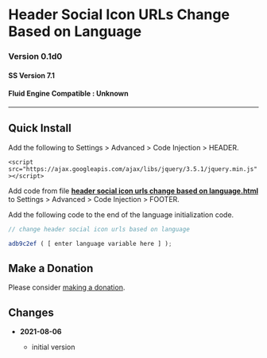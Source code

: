 # Header Social Icon URLs Change Based on Language

### Version 0.1d0

#### SS Version 7.1

#### Fluid Engine Compatible : Unknown

---

## Quick Install

Add the following to Settings > Advanced > Code Injection > HEADER.

`<script src="https://ajax.googleapis.com/ajax/libs/jquery/3.5.1/jquery.min.js"></script>`

Add code from file
**[header social icon urls change based on language.html](header%20social%20icon%20urls%20change%20based%20on%20language.html#L1)**
to Settings > Advanced > Code Injection > FOOTER.

Add the following code to the end of the language initialization code.

```javascript
// change header social icon urls based on language

adb9c2ef ( [ enter language variable here ] );
```

## Make a Donation

Please consider
[making a donation](https://github.com/tomsWebConsulting/twcsl#make-a-donation).

## Changes

<!-- * **2021-07-01**
<br><br>
  * added code to change read more link
  * use twcsl
  * bumped version to 0.1d2
  <br><br -->
* **2021-08-06**

  * initial version
